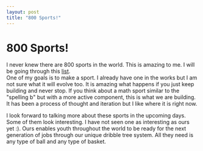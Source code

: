 ```yaml
---
layout: post
title: "800 Sports!"
---
```


# 800 Sports!


I never knew there are 800 sports in the world.  This is amazing to me.  I will be going through this [list](https://www.topendsports.com/sport/list/index.htm).  
One of my goals is to make a sport.  I already have one in the works but I am not sure what it will evolve too.  It is amazing what happens if you just keep building and never stop.  If you think about a math sport similar to the "spelling b" but with a more active component, this is what we are building.  It has been a process of thought and iteration but I like where it is right now. 

I look forward to talking more about these sports in the upcoming days.  Some of them look interesting.  I have not seen one as interesting as ours yet :). 
Ours enables youth throughout the world to be ready for the next generation of jobs through our unique dribble tree system.  All they need is any type of ball and any type of basket.
